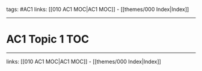 tags: #AC1
links:  [[010 AC1 MOC|AC1 MOC]] - [[themes/000 Index|Index]]

---
# AC1 Topic 1 TOC



---
links:  [[010 AC1 MOC|AC1 MOC]] - [[themes/000 Index|Index]]